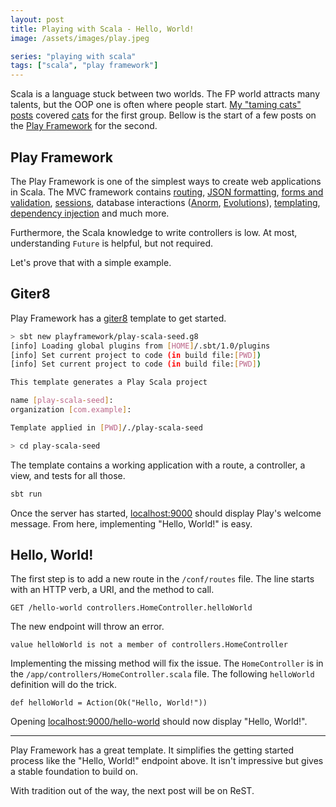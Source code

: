 ```yaml
---
layout: post
title: Playing with Scala - Hello, World!
image: /assets/images/play.jpeg

series: "playing with scala"
tags: ["scala", "play framework"]
---
```


Scala is a language stuck between two worlds. The FP world attracts many talents, but the OOP one is often where people start. [My "taming cats" posts](/series/taming-cats.html) covered [cats](https://typelevel.org/cats/) for the first group. Bellow is the start of a few posts on the [Play Framework](http://playframework.com/) for the second.

## Play Framework
The Play Framework is one of the simplest ways to create web applications in Scala. The MVC framework contains [routing](https://www.playframework.com/documentation/2.8.x/ScalaRouting), [JSON formatting](https://www.playframework.com/documentation/2.8.x/ScalaJson), [forms and validation](https://www.playframework.com/documentation/2.8.x/ScalaForms), [sessions](https://www.playframework.com/documentation/2.8.x/ScalaSessionFlash), database interactions ([Anorm](https://www.playframework.com/documentation/2.8.x/Anorm), [Evolutions](https://www.playframework.com/documentation/2.8.x/Evolutions)), [templating](https://www.playframework.com/documentation/2.8.x/ScalaTemplates), [dependency injection](https://www.playframework.com/documentation/2.8.x/ScalaDependencyInjection) and much more.

Furthermore, the Scala knowledge to write controllers is low. At most, understanding `Future` is helpful, but not required.

Let's prove that with a simple example.

## Giter8
Play Framework has a [giter8](http://www.foundweekends.org/giter8/) template to get started.

```sh
> sbt new playframework/play-scala-seed.g8
[info] Loading global plugins from [HOME]/.sbt/1.0/plugins
[info] Set current project to code (in build file:[PWD])
[info] Set current project to code (in build file:[PWD])

This template generates a Play Scala project

name [play-scala-seed]:
organization [com.example]:

Template applied in [PWD]/./play-scala-seed

> cd play-scala-seed
```

The template contains a working application with a route, a controller, a view, and tests for all those.

```sh
sbt run
```

Once the server has started, [localhost:9000](http://localhost:9000/) should display Play's welcome message. From here, implementing "Hello, World!" is easy.

## Hello, World!
The first step is to add a new route in the `/conf/routes` file. The line starts with an HTTP verb, a URI, and the method to call. 

```
GET /hello-world controllers.HomeController.helloWorld
```

The new endpoint will throw an error. 

```
value helloWorld is not a member of controllers.HomeController
```

Implementing the missing method will fix the issue. The `HomeController` is in the `/app/controllers/HomeController.scala` file. The following `helloWorld` definition will do the trick.

```
def helloWorld = Action(Ok("Hello, World!"))
```

Opening [localhost:9000/hello-world](http://localhost:9000/hello-world) should now display "Hello, World!".

---

Play Framework has a great template. It simplifies the getting started process like the "Hello, World!" endpoint above. It isn't impressive but gives a stable foundation to build on. 

With tradition out of the way, the next post will be on ReST.

